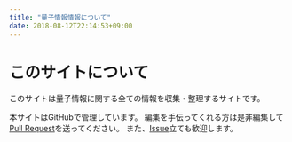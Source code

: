 ```yaml
---
title: "量子情報情報について"
date: 2018-08-12T22:14:53+09:00
---
```


# このサイトについて

このサイトは量子情報に関する全ての情報を収集・整理するサイトです。

本サイトはGitHubで管理しています。
編集を手伝ってくれる方は是非編集して[Pull Request](https://github.com/ikkoham/qinfoinfo/pulls)を送ってください。
また、[Issue](https://github.com/ikkoham/qinfoinfo/issues)立ても歓迎します。
